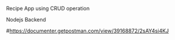 Recipe App using CRUD operation 

Nodejs Backend

#https://documenter.getpostman.com/view/39168872/2sAY4si4KJ